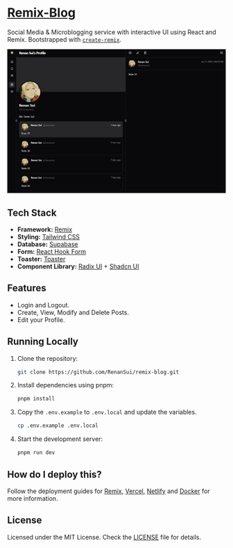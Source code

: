 # [Remix-Blog](https://renansui-remix-blog.vercel.app)

Social Media & Microblogging service with interactive UI using React and Remix.
Bootstrapped with [`create-remix`](https://www.npmjs.com/package/create-remix).

[![Spenso](./public/images/landing_page.png)]([https://spenso.vercel.app](https://www.npmjs.com/package/create-remix))

## Tech Stack

- **Framework:** [Remix](https://remix.run)
- **Styling:** [Tailwind CSS](https://tailwindcss.com)
- **Database:** [Supabase](https://neon.tech)
- **Form:** [React Hook Form](https://react-hook-form.com)
- **Toaster:** [Toaster](https://sonner.emilkowal.ski)
- **Component Library:** [Radix UI](https://www.radix-ui.com) + [Shadcn UI](https://ui.shadcn.com)

## Features

- Login and Logout.
- Create, View, Modify and Delete Posts.
- Edit your Profile.

## Running Locally

1. Clone the repository:

   ```bash
   git clone https://github.com/RenanSui/remix-blog.git
   ```

2. Install dependencies using pnpm:

   ```bash
   pnpm install
   ```

3. Copy the `.env.example` to `.env.local` and update the variables.

   ```bash
   cp .env.example .env.local
   ```

4. Start the development server:

   ```bash
   pnpm run dev
   ```

## How do I deploy this?

Follow the deployment guides for [Remix](https://remix.run/docs/en/main/guides/deployment), [Vercel](https://create.t3.gg/en/deployment/vercel), [Netlify](https://create.t3.gg/en/deployment/netlify) and [Docker](https://create.t3.gg/en/deployment/docker) for more information.

## License

Licensed under the MIT License. Check the [LICENSE](./LICENSE) file for details.
